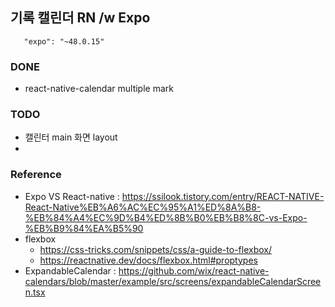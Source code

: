 ## 기록 캘린더 RN /w Expo

```
   "expo": "~48.0.15"
```

### DONE
* react-native-calendar multiple mark

### TODO
* 캘린터 main 화면 layout  
* 


### Reference
* Expo VS React-native : https://ssilook.tistory.com/entry/REACT-NATIVE-React-Native%EB%A6%AC%EC%95%A1%ED%8A%B8-%EB%84%A4%EC%9D%B4%ED%8B%B0%EB%B8%8C-vs-Expo-%EB%B9%84%EA%B5%90
* flexbox 
  * https://css-tricks.com/snippets/css/a-guide-to-flexbox/
  * https://reactnative.dev/docs/flexbox.html#proptypes
* ExpandableCalendar : https://github.com/wix/react-native-calendars/blob/master/example/src/screens/expandableCalendarScreen.tsx
